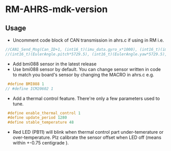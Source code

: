 # RM-AHRS-mdk-version

## Usage
* Uncomment code block of CAN transmission in ahrs.c if using in RM i.e.
```c
//CAN1_Send_Msg(Can_ID+1, (int16_t)(imu_data.gyro_x*1000), (int16_t)(imu_data.gyro_z*1000) , \
//(int16_t)(EulerAngle.pitch*5729.5), (int16_t)(EulerAngle.yaw*5729.5), 4);
```

* Add bmi088 sensor in the latest release
* Use bmi088 sensor by default. You can change sensor written in code to match you board's sensor by changing the MACRO in ahrs.c 
e.g. 
```c 
 #define BMI088 1 
// #define ICM20602 1
```
* Add a thermal control feature. There're only a few parameters used to tune.
```c
 #define enable_thermal_control 1
 #define update_period 1280
 #define stable_temperature 48
```  
* Red LED (PB11) will blink when thermal control part under-temerature or over-temperature. Plz calibrate the sensor offset when LED off (means within +-0.75 centigrade ).